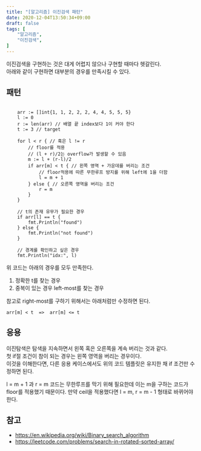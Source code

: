```yaml
---
title: "[알고리즘] 이진검색 패턴"
date: 2020-12-04T13:50:34+09:00
draft: false
tags: [
    "알고리즘",
    "이진검색",
]
---
```


이진검색을 구현하는 것은 대게 어렵지 않으나 구현할 때마다 헷갈린다.   
아래와 같이 구현하면 대부분의 경우를 만족시킬 수 있다.   

## 패턴

~~~

    arr := []int{1, 1, 2, 2, 2, 4, 4, 5, 5, 5}
    l := 0
    r := len(arr) // 배열 끝 index보다 1이 커야 한다
    t := 3 // target

    for l < r { // 혹은 l != r
        // floor를 적용
        // (l + r)/2는 overflow가 발생할 수 있음
        m := l + (r-l)/2 
        if arr[m] < t { // 왼쪽 영역 + 가운데를 버리는 조건
            // floor적용에 따른 무한루프 방지를 위해 left에 1을 더함
            l = m + 1
        } else { // 오른쪽 영역을 버리는 조건
            r = m
        }
    }
    
    // t의 존재 유무가 필요한 경우
    if arr[l] == t {
        fmt.Println("found")
    } else {
        fmt.Println("not found")
    }

    // 경계를 확인하고 싶은 경우
    fmt.Println("idx:", l)

~~~

위 코드는 아래의 경우를 모두 만족한다.
1) 정확한 t를 찾는 경우
2) 중복이 있는 경우 left-most를 찾는 경우

참고로 right-most를 구하기 위해서는 아래처럼만 수정하면 된다.
~~~
arr[m] < t  =>  arr[m] <= t 
~~~

## 응용

이진탐색은 탐색을 지속하면서 왼쪽 혹은 오른쪽을 계속 버리는 것과 같다.   
첫 if절 조건이 참이 되는 경우는 왼쪽 영역을 버리는 경우이다.   
이것을 이해한다면, 다른 응용 케이스에서도 위의 코드 템플릿은 유지한 채 if 조건만 수정하면 된다.   


l = m + 1 과 r = m 코드는 무한루프를 막기 위해 필요한데 이는 m을 구하는 코드가 floor를 적용했기 때문이다.
만약 ceil을 적용했다면 l = m, r = m - 1 형태로 바뀌어야 한다.   


## 참고
- https://en.wikipedia.org/wiki/Binary_search_algorithm
- https://leetcode.com/problems/search-in-rotated-sorted-array/

